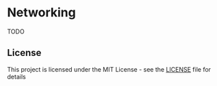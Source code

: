 # Networking

TODO


## License

This project is licensed under the MIT License - see the [LICENSE](LICENSE) file for details
